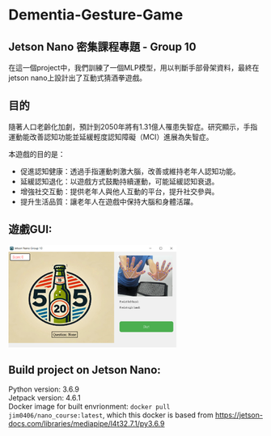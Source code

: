 # Dementia-Gesture-Game 
## Jetson Nano 密集課程專題 - Group 10  
在這一個project中，我們訓練了一個MLP模型，用以判斷手部骨架資料，最終在jetson nano上設計出了互動式猜酒拳遊戲。  

## 目的
隨著人口老齡化加劇，預計到2050年將有1.31億人罹患失智症。研究顯示，手指運動能改善認知功能並延緩輕度認知障礙（MCI）進展為失智症。

本遊戲的目的是：

* 促進認知健康：透過手指運動刺激大腦，改善或維持老年人認知功能。
* 延緩認知退化：以遊戲方式鼓勵持續運動，可能延緩認知衰退。
* 增強社交互動：提供老年人與他人互動的平台，提升社交參與。
* 提升生活品質：讓老年人在遊戲中保持大腦和身體活躍。

## 遊戲GUI: 
![alt game](./user_interface/media/game.png)

## Build project on Jetson Nano:
Python version: 3.6.9  
Jetpack version: 4.6.1  
Docker image for built envrionment: ```docker pull jim0406/nano_course:latest```, which this docker is based from https://jetson-docs.com/libraries/mediapipe/l4t32.7.1/py3.6.9





